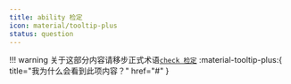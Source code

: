 ```yaml
---
title: ability 检定
icon: material/tooltip-plus
status: question
---
```

!!! warning
    关于这部分内容请移步正式术语[`check 检定`](/Standard/Term/check/) :material-tooltip-plus:{ title="我为什么会看到此项内容？" href="#" }

